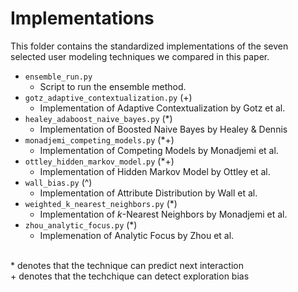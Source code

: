 # Implementations

This folder contains the standardized implementations of the seven selected user modeling techniques we compared in this paper.

- `ensemble_run.py`
    - Script to run the ensemble method.
- `gotz_adaptive_contextualization.py` (+)
    - Implementation of Adaptive Contextualization by Gotz et al.
- `healey_adaboost_naive_bayes.py` (*)
    - Implementation of Boosted Naive Bayes by Healey & Dennis
- `monadjemi_competing_models.py` (*+)
    - Implementation of Competing Models by Monadjemi et al.
- `ottley_hidden_markov_model.py` (*+)
    - Implementation of Hidden Markov Model by Ottley et al.
- `wall_bias.py` (^)
    - Implementation of Attribute Distribution by Wall et al.
- `weighted_k_nearest_neighbors.py` (*)
    - Implementation of *k*-Nearest Neighbors by Monadjemi et al.
- `zhou_analytic_focus.py` (*)
    - Implemenation of Analytic Focus by Zhou et al.

<br>
* denotes that the technique can predict next interaction <br>
+ denotes that the techchique can detect exploration bias